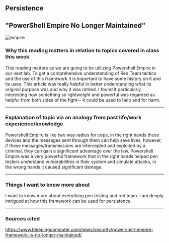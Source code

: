 ## Persistence
## "PowerShell Empire No Longer Maintained"

![empire](https://user-images.githubusercontent.com/97761340/192686775-06ef8a87-d56f-4896-99c3-86d0dae98e6e.png)

### Why this reading matters in relation to topics covered in class this week
This reading matters as we are going to be utilizing Powershell Empire in our next lab. To get a comprehensive understanding of Red Team tactics and the use of this framework
it is important to have some history on it and its uses. This article was really helpful in better understanding what its original purpose was and why it was
retired. I found it particularly interesting how something so lightweight and powerful was regarded as helpful from both sides of the fight-- it could be used
to help and for harm.

***

### Explanation of topic via an analogy from past life/work experience/knowledge
Powershell Empire is like two way radios for cops, in the right hands these devices and the messages sent through them can help save lives, however, if these messages/transmissions
are intercepted and exploited by a criminal, they can gain a significant advantage over the law.
Powershell Empire was a very powerful framework that in the right hands helped pen testers understand vulnerabilities in their system and simulate attacks,
in the wrong hands it caused significant damage.

***

### Things I want to know more about
I want to know more about everything pen testing and red team. I am deeply intrigued at how this framework can be used for persistence.

***

### Sources cited
https://www.bleepingcomputer.com/news/security/powershell-empire-framework-is-no-longer-maintained/
